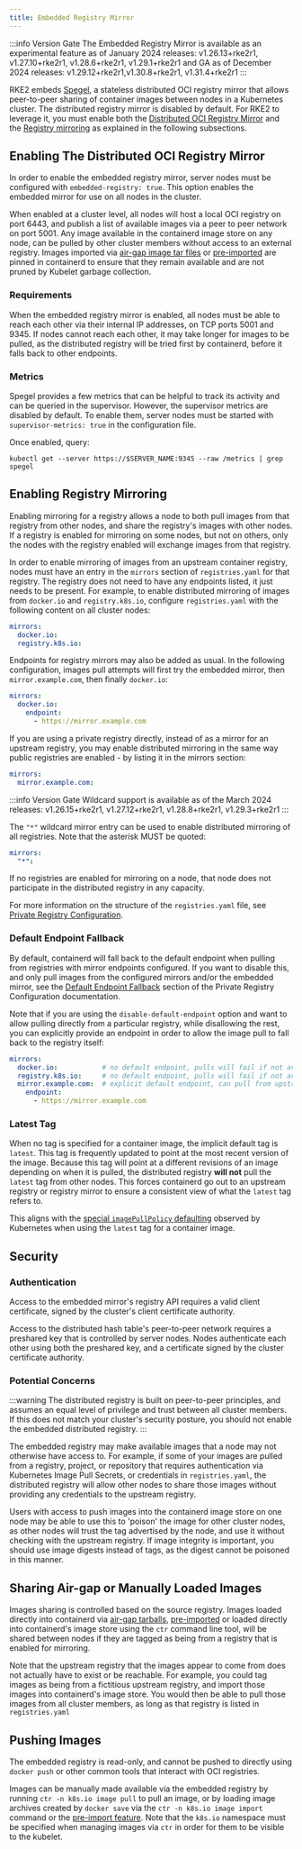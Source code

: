 ```yaml
---
title: Embedded Registry Mirror
---
```


:::info Version Gate
The Embedded Registry Mirror is available as an experimental feature as of January 2024 releases: v1.26.13+rke2r1, v1.27.10+rke2r1, v1.28.6+rke2r1, v1.29.1+rke2r1 and GA as of December 2024 releases: v1.29.12+rke2r1,v1.30.8+rke2r1, v1.31.4+rke2r1
:::

RKE2 embeds [Spegel](https://github.com/spegel-org/spegel), a stateless distributed OCI registry mirror that allows peer-to-peer sharing of container images between nodes in a Kubernetes cluster. The distributed registry mirror is disabled by default. For RKE2 to leverage it, you must enable both the [Distributed OCI Registry Mirror](#enabling-the-distributed-oci-registry-mirror) and the [Registry mirroring](#enabling-registry-mirroring) as explained in the following subsections.

## Enabling The Distributed OCI Registry Mirror

In order to enable the embedded registry mirror, server nodes must be configured with `embedded-registry: true`.
This option enables the embedded mirror for use on all nodes in the cluster.

When enabled at a cluster level, all nodes will host a local OCI registry on port 6443,
and publish a list of available images via a peer to peer network on port 5001.
Any image available in the containerd image store on any node, can be pulled by other cluster members without access to an external registry.
Images imported via [air-gap image tar files](airgap.md?airgap-load-images=Manually+Deploy+Images#prepare-the-images-directory-and-airgap-image-tarball) or [pre-imported](../import-images.md#pre-import-images) are pinned in containerd to
ensure that they remain available and are not pruned by Kubelet garbage collection.

### Requirements

When the embedded registry mirror is enabled, all nodes must be able to reach each other via their internal IP addresses, on TCP ports 5001 and 9345.
If nodes cannot reach each other, it may take longer for images to be pulled, as the distributed registry will be tried first by containerd, before it falls back to other endpoints.

### Metrics

Spegel provides a few metrics that can be helpful to track its activity and can be queried in the supervisor. However, the supervisor metrics are disabled by default. To enable them, server nodes must be started with `supervisor-metrics: true` in the configuration file.

Once enabled, query:

```
kubectl get --server https://$SERVER_NAME:9345 --raw /metrics | grep spegel
```

## Enabling Registry Mirroring

Enabling mirroring for a registry allows a node to both pull images from that registry from other nodes, and share the registry's images with other nodes.
If a registry is enabled for mirroring on some nodes, but not on others, only the nodes with the registry enabled will exchange images from that registry.

In order to enable mirroring of images from an upstream container registry, nodes must have an entry in the `mirrors` section of `registries.yaml` for that registry.
The registry does not need to have any endpoints listed, it just needs to be present.
For example, to enable distributed mirroring of images from `docker.io` and `registry.k8s.io`, configure `registries.yaml` with the following content on all cluster nodes:

```yaml
mirrors:
  docker.io:
  registry.k8s.io:
```

Endpoints for registry mirrors may also be added as usual.
In the following configuration, images pull attempts will first try the embedded mirror, then `mirror.example.com`, then finally `docker.io`:
```yaml
mirrors:
  docker.io:
    endpoint:
      - https://mirror.example.com
```

If you are using a private registry directly, instead of as a mirror for an upstream registry, you may enable distributed mirroring in the same way public
registries are enabled - by listing it in the mirrors section: 
```yaml
mirrors:
  mirror.example.com:
```

:::info Version Gate
Wildcard support is available as of the March 2024 releases: v1.26.15+rke2r1, v1.27.12+rke2r1, v1.28.8+rke2r1, v1.29.3+rke2r1
:::

The `"*"` wildcard mirror entry can be used to enable distributed mirroring of all registries. Note that the asterisk MUST be quoted:
```yaml
mirrors:
  "*":
```

If no registries are enabled for mirroring on a node, that node does not participate in the distributed registry in any capacity.

For more information on the structure of the `registries.yaml` file, see [Private Registry Configuration](./private_registry.md).

### Default Endpoint Fallback

By default, containerd will fall back to the default endpoint when pulling from registries with mirror endpoints configured. If you want to disable this,
and only pull images from the configured mirrors and/or the embedded mirror, see the [Default Endpoint Fallback](./private_registry.md#default-endpoint-fallback)
section of the Private Registry Configuration documentation.

Note that if you are using the `disable-default-endpoint` option and want to allow pulling directly from a particular registry, while disallowing the rest,
you can explicitly provide an endpoint in order to allow the image pull to fall back to the registry itself:
```yaml
mirrors:
  docker.io:           # no default endpoint, pulls will fail if not available on a node
  registry.k8s.io:     # no default endpoint, pulls will fail if not available on a node
  mirror.example.com:  # explicit default endpoint, can pull from upstream if not available on a node
    endpoint:
      - https://mirror.example.com
```

### Latest Tag

When no tag is specified for a container image, the implicit default tag is `latest`. This tag is frequently
updated to point at the most recent version of the image. Because this tag will point at a different revisions
of an image depending on when it is pulled, the distributed registry **will not** pull the `latest` tag from
other nodes. This forces containerd go out to an upstream registry or registry mirror to ensure a consistent
view of what the `latest` tag refers to.

This aligns with the [special `imagePullPolicy` defaulting](https://kubernetes.io/docs/concepts/containers/images/#imagepullpolicy-defaulting)
observed by Kubernetes when using the `latest` tag for a container image.

## Security

### Authentication

Access to the embedded mirror's registry API requires a valid client certificate, signed by the cluster's client certificate authority.

Access to the distributed hash table's peer-to-peer network requires a preshared key that is controlled by server nodes.
Nodes authenticate each other using both the preshared key, and a certificate signed by the cluster certificate authority.

### Potential Concerns

:::warning
The distributed registry is built on peer-to-peer principles, and assumes an equal level of privilege and trust between all cluster members.
If this does not match your cluster's security posture, you should not enable the embedded distributed registry.
:::

The embedded registry may make available images that a node may not otherwise have access to.
For example, if some of your images are pulled from a registry, project, or repository that requires authentication via Kubernetes Image Pull Secrets, or credentials in `registries.yaml`,
the distributed registry will allow other nodes to share those images without providing any credentials to the upstream registry.

Users with access to push images into the containerd image store on one node may be able to use this to 'poison' the image for other cluster nodes,
as other nodes will trust the tag advertised by the node, and use it without checking with the upstream registry.
If image integrity is important, you should use image digests instead of tags, as the digest cannot be poisoned in this manner.

## Sharing Air-gap or Manually Loaded Images

Images sharing is controlled based on the source registry.
Images loaded directly into containerd via [air-gap tarballs](./airgap.md?airgap-load-images=Manually+Deploy+Images), [pre-imported](../import-images.md#pre-import-images) or loaded directly into containerd's image store using the `ctr` command line tool,
will be shared between nodes if they are tagged as being from a registry that is enabled for mirroring.

Note that the upstream registry that the images appear to come from does not actually have to exist or be reachable.
For example, you could tag images as being from a fictitious upstream registry, and import those images into containerd's image store.
You would then be able to pull those images from all cluster members, as long as that registry is listed in `registries.yaml`

## Pushing Images

The embedded registry is read-only, and cannot be pushed to directly using `docker push` or other common tools that interact with OCI registries.

Images can be manually made available via the embedded registry by running `ctr -n k8s.io image pull` to pull an image,
or by loading image archives created by `docker save` via the `ctr -n k8s.io image import` command or the [pre-import feature](../import-images.md#pre-import-images).
Note that the `k8s.io` namespace must be specified when managing images via `ctr` in order for them to be visible to the kubelet.


